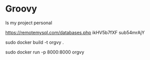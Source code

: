# Groovy
Is my project personal 

https://remotemysql.com/databases.php
ikHV5b7fXF
sub54mrAjY

sudo docker build -t orgvy .

sudo docker run -p 8000:8000 orgvy
